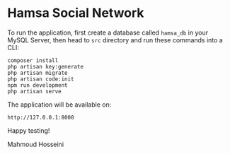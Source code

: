 # Hamsa Social Network

To run the application, first create a database called `hamsa_db` in your MySQL Server, then head to `src` directory and run these commands into a CLI:

```
composer install
php artisan key:generate
php artisan migrate
php artisan code:init
npm run development
php artisan serve
```

The application will be available on:

```
http://127.0.0.1:8000
```

Happy testing!

Mahmoud Hosseini
